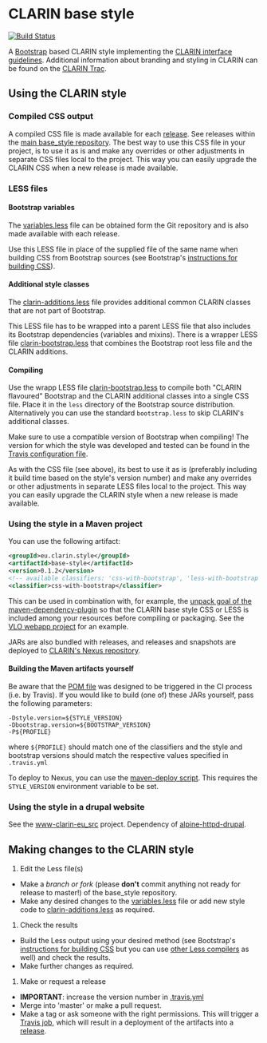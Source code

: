 # CLARIN base style
[![Build Status](https://travis-ci.org/clarin-eric/base_style.svg?branch=master)](https://travis-ci.org/clarin-eric/base_style)

A [Bootstrap](https://getbootstrap.com/) based CLARIN style implementing the [CLARIN interface guidelines](https://github.com/clarin-eric/interface_guidelines). Additional information about branding and styling in CLARIN can be found on the [CLARIN Trac](https://trac.clarin.eu/wiki/Branding).

## Using the CLARIN style

### Compiled CSS output
A compiled CSS file is made available for each [release](https://github.com/clarin-eric/base_style/releases). See releases within the [main base_style repository](https://github.com/clarin-eric/base_style). The best way to use this CSS file in your project, is to use it as is and make any overrides or other adjustments in separate CSS files local to the project. This way you can easily upgrade the CLARIN CSS when a new release is made available.

### LESS files

#### Bootstrap variables

The [variables.less](src/main/less/variables.less) file can be obtained form the Git repository and is also made available with each release. 

Use this LESS file in place of the supplied file of the same name when building CSS from Bootstrap sources (see Bootstrap's [instructions for building CSS](https://getbootstrap.com/getting-started/#grunt)). 

#### Additional style classes

The [clarin-additions.less](src/main/less/clarin-additions.less) file provides additional common CLARIN classes that are not part of Bootstrap.

This LESS file has to be wrapped into a parent LESS file that also includes its Bootstrap dependencies (variables and mixins). There is a wrapper LESS file [clarin-bootstrap.less](src/main/less/clarin-bootstrap.less) that combines the Bootstrap root less file and the CLARIN additions.

#### Compiling

Use the wrapp LESS file [clarin-bootstrap.less](src/main/less/clarin-bootstrap.less) to compile both "CLARIN flavoured" Bootstrap and the CLARIN additional classes into a single CSS file. Place it in the `less` directory of the Bootstrap source distribution. Alternatively you can use the standard `bootstrap.less` to skip CLARIN's additional classes.

Make sure to use a compatible version of Bootstrap when compiling! The version for which the style was developed and tested can be found in the [Travis configuration file](.travis.yml).

As with the CSS file (see above), its best to use it as is (preferably including it build time based on the style's version number) and make any overrides or other adjustments in separate LESS files local to the project. This way you can easily upgrade the CLARIN style when a new release is made available.

### Using the style in a Maven project
You can use the following artifact:

```xml
<groupId>eu.clarin.style</groupId>
<artifactId>base-style</artifactId>
<version>0.1.2</version>
<!-- available classifiers: 'css-with-bootstrap', 'less-with-bootstrap' and 'less-without-bootstrap' -->
<classifier>css-with-bootstrap</classifier>
```

This can be used in combination with, for example, the [unpack goal of the maven-dependency-plugin](https://maven.apache.org/plugins/maven-dependency-plugin/unpack-mojo.html)
so that the CLARIN base style CSS or LESS is included among your resources before compiling or packaging. See the [VLO webapp project](https://github.com/clarin-eric/VLO/blob/master/vlo-web-app/pom.xml) for an example.

JARs are also bundled with releases, and releases and snapshots are deployed to [CLARIN's Nexus repository](https://nexus.clarin.eu).

#### Building the Maven artifacts yourself

Be aware that the [POM file](pom.xml) was designed to be triggered in the CI process (i.e. by Travis). If you would like to build (one of) these JARs yourself, pass the following parameters:
```
-Dstyle.version=${STYLE_VERSION}
-Dbootstrap.version=${BOOTSTRAP_VERSION}
-P${PROFILE}
```
where `${PROFILE}` should match one of the classifiers and the style and bootstrap versions should match the respective values specified in `.travis.yml`

To deploy to Nexus, you can use the [maven-deploy script](src/main/script/maven-deploy.sh). This requires the `STYLE_VERSION` environment variable to be set.

### Using the style in a drupal website
See the [www-clarin-eu_src](https://github.com/clarin-eric/www-clarin-eu_src) project. Dependency of [alpine-httpd-drupal](https://gitlab.com/CLARIN-ERIC/alpine-httpd-drupal).

## Making changes to the CLARIN style

1. Edit the Less file(s)
 - Make a _branch or fork_ (please **don't** commit anything not ready for release to master!) of the base_style repository.
 - Make any desired changes to the [variables.less](src/main/less/variables.less) file or add new style code to [clarin-additions.less](src/main/less/clarin-additions.less) as required.
1. Check the results
 - Build the Less output using your desired method (see Bootstrap's [instructions for building CSS](https://getbootstrap.com/getting-started/#grunt) but you can use [other Less compilers](http://lesscss.org/usage/) as well) and check the results.
 - Make further changes as required.
1. Make or request a release
 - **IMPORTANT**: increase the version number in [.travis.yml](.travis.yml)
 - Merge into 'master' or make a pull request.
 - Make a tag or ask someone with the right permissions. This will trigger a [Travis job](https://travis-ci.org/clarin-eric/base_style), which will result in a deployment of the artifacts into a [release](https://github.com/clarin-eric/base_style/releases).
